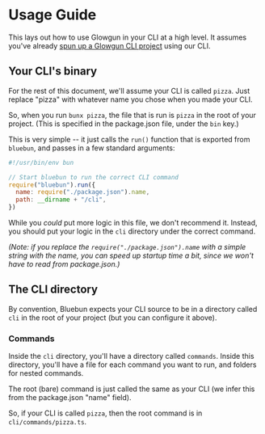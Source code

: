 # Usage Guide

This lays out how to use Glowgun in your CLI at a high level. It assumes you've already [spun up a Glowgun CLI project](./introduction.md) using our CLI.

## Your CLI's binary

For the rest of this document, we'll assume your CLI is called `pizza`. Just replace "pizza" with whatever name you chose when you made your CLI.

So, when you run `bunx pizza`, the file that is run is `pizza` in the root of your project. (This is specified in the package.json file, under the `bin` key.)

This is very simple -- it just calls the `run()` function that is exported from `bluebun`, and passes in a few standard arguments:

```js
#!/usr/bin/env bun

// Start bluebun to run the correct CLI command
require("bluebun").run({
  name: require("./package.json").name,
  path: __dirname + "/cli",
})
```

While you _could_ put more logic in this file, we don't recommend it. Instead, you should put your logic in the `cli` directory under the correct command.

_(Note: if you replace the `require("./package.json").name` with a simple string with the name, you can speed up startup time a bit, since we won't have to read from package.json.)_

## The CLI directory

By convention, Bluebun expects your CLI source to be in a directory called `cli` in the root of your project (but you can configure it above).

### Commands

Inside the `cli` directory, you'll have a directory called `commands`. Inside this directory, you'll have a file for each command you want to run, and folders for nested commands.

The root (bare) command is just called the same as your CLI (we infer this from the package.json "name" field).

So, if your CLI is called `pizza`, then the root command is in `cli/commands/pizza.ts`.
